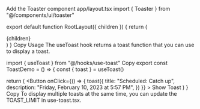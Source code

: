 Add the Toaster component
app/layout.tsx
import { Toaster } from "@/components/ui/toaster"
 
export default function RootLayout({ children }) {
  return (
    <html lang="en">
      <head />
      <body>
        <main>{children}</main>
        <Toaster />
      </body>
    </html>
  )
}
Copy
Usage
The useToast hook returns a toast function that you can use to display a toast.

import { useToast } from "@/hooks/use-toast"
Copy
export const ToastDemo = () => {
  const { toast } = useToast()
 
  return (
    <Button
      onClick={() => {
        toast({
          title: "Scheduled: Catch up",
          description: "Friday, February 10, 2023 at 5:57 PM",
        })
      }}
    >
      Show Toast
    </Button>
  )
}
Copy
To display multiple toasts at the same time, you can update the TOAST_LIMIT in use-toast.tsx.